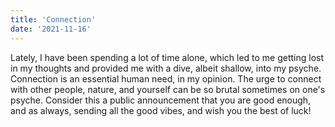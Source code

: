 ```yaml
---
title: 'Connection'
date: '2021-11-16'
---
```


Lately, I have been spending a lot of time alone, which led to me getting lost in my thoughts and provided me with a dive, albeit shallow, into my psyche. Connection is an essential human need, in my opinion. The urge to connect with other people, nature, and yourself can be so brutal sometimes on one's psyche. Consider this a public announcement that you are good enough, and as always, sending all the good vibes, and wish you the best of luck!
